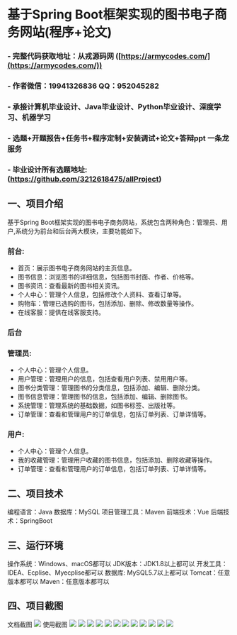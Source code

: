 基于Spring Boot框架实现的图书电子商务网站(程序+论文)
=
### - 完整代码获取地址：从戎源码网 ([https://armycodes.com/](https://armycodes.com/))
### - 作者微信：19941326836  QQ：952045282 
### - 承接计算机毕业设计、Java毕业设计、Python毕业设计、深度学习、机器学习
### - 选题+开题报告+任务书+程序定制+安装调试+论文+答辩ppt 一条龙服务
### - 毕业设计所有选题地址:(https://github.com/3212618475/allProject)


一、项目介绍
---
基于Spring Boot框架实现的图书电子商务网站，系统包含两种角色：管理员、用户,系统分为前台和后台两大模块，主要功能如下。

### 前台:
- 首页：展示图书电子商务网站的主页信息。
- 图书信息：浏览图书的详细信息，包括图书封面、作者、价格等。
- 图书资讯：查看最新的图书相关资讯。
- 个人中心：管理个人信息，包括修改个人资料、查看订单等。
- 购物车：管理已选购的图书，包括添加、删除、修改数量等操作。
- 在线客服：提供在线客服支持。

 
### 后台
### 管理员:
- 个人中心：管理个人信息。
- 用户管理：管理用户的信息，包括查看用户列表、禁用用户等。
- 图书分类管理：管理图书的分类信息，包括添加、编辑、删除分类。
- 图书信息管理：管理图书的信息，包括添加、编辑、删除图书。
- 系统管理：管理系统的基础数据，如图书标签、出版社等。
- 订单管理：查看和管理用户的订单信息，包括订单列表、订单详情等。
  
### 用户:
- 个人中心：管理个人信息。
- 我的收藏管理：管理用户收藏的图书信息，包括添加、删除收藏等操作。
- 订单管理：查看和管理用户的订单信息，包括订单列表、订单详情等。


  
二、项目技术
---
编程语言：Java
数据库：MySQL
项目管理工具：Maven
前端技术：Vue
后端技术：SpringBoot

三、运行环境
---
操作系统：Windows、macOS都可以
JDK版本：JDK1.8以上都可以
开发工具：IDEA、Ecplise、Myecplise都可以
数据库: MySQL5.7以上都可以
Tomcat：任意版本都可以
Maven：任意版本都可以

四、项目截图
---
文档截图
![](limage/2.png)
使用截图
![](image/1.png)
![](image/2.png)
![](image/3.png)
![](image/4.png)
![](image/5.png)
![](image/6.png)
![](image/7.png)
![](image/8.png)
![](image/9.png)
![](image/10.png)
![](image/11.png)
![](image/12.png)
